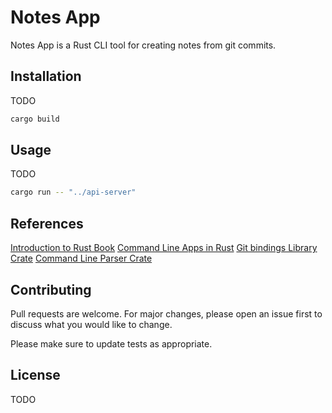 # Notes App

Notes App is a Rust CLI tool for creating notes from git commits.

## Installation

TODO

```bash
cargo build
```

## Usage

TODO

```bash
cargo run -- "../api-server"
```

## References
[Introduction to Rust Book](https://doc.rust-lang.org/1.39.0/book/title-page.html)
[Command Line Apps in Rust](https://rust-cli.github.io/book/index.html)
[Git bindings Library Crate](https://github.com/rust-lang/git2-rs)
[Command Line Parser Crate](https://github.com/clap-rs/clap)

## Contributing

Pull requests are welcome. For major changes, please open an issue first
to discuss what you would like to change.

Please make sure to update tests as appropriate.

## License

TODO
